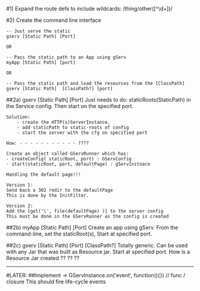 #1) Expand the route defs to include wildcards: /thing/other([^\d+])/

#2) Create the command line interface

    -- Just serve the static 
    gserv [Static Path] [Port]  
    
    OR
    
    -- Pass the static path to an App using gServ
    myApp [Static Path] [port]
    
    OR
    
    -- Pass the static path and load the resources from the [ClassPath] 
    gserv [Static Path]  [ClassPath?] [port]
    
    
##2a) gserv [Static Path] [Port]
    Just needs to do:
        staticRoots(StaticPath)
    in the Service config.
    Then start on the specified port.
    
    Solution: 
        - create the HTTP(s)ServerInstance.
        - add staticPath to static-roots of config
        - start the server with the cfg on specified port    

    How: - - - - - - - - - - - ????

    Create an object called GServRunner which has:
    - createConfig( staticRoot, port) : GServConfig
    - start(staticRoot, port, defaultPage) : gServInstnace

    Handling the default page!!!

    Version 1:
    Send back a 302 redir to the defaultPage
    This is done by the InitFilter.

    Version 2:
    Add the [get('\', file(defaultPage) )] to the server config
    This must be done in the GServRunner as the config is created

    
##2b) myApp [Static Path] [Port]
    Create an app using gServ.  From the command-line, set the staticRoot(s),
    Start at specified port.

##2c) gserv [Static Path] [Port] [ClassPath?]
    Totally generic. Can be used with any Jar that was built as Resource jar.
    Start at specified port.
    How is a Resource Jar created ?? ?? ??
     

---------------------------------------------------------------------------------------------------------------------
#LATER:
##Implement -> GServInstance.on('event', function(){}) // func / closure
    This should fire life-cycle events

